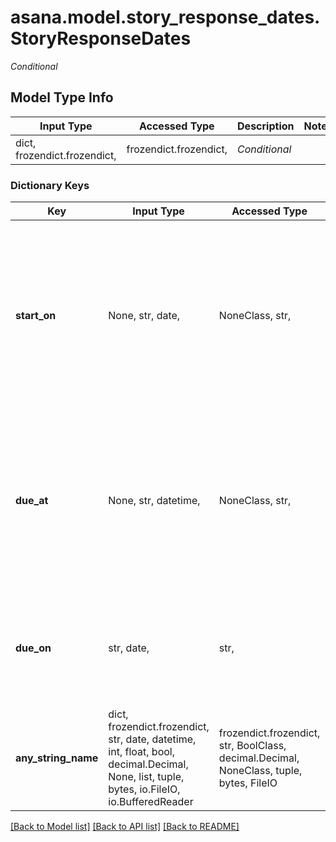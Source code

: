 # asana.model.story_response_dates.StoryResponseDates

*Conditional*

## Model Type Info
Input Type | Accessed Type | Description | Notes
------------ | ------------- | ------------- | -------------
dict, frozendict.frozendict,  | frozendict.frozendict,  | *Conditional* | 

### Dictionary Keys
Key | Input Type | Accessed Type | Description | Notes
------------ | ------------- | ------------- | ------------- | -------------
**start_on** | None, str, date,  | NoneClass, str,  | The day on which work for this goal begins, or null if the goal has no start date. This takes a date with &#x60;YYYY-MM-DD&#x60; format, and cannot be set unless there is an accompanying due date. | [optional] value must conform to RFC-3339 full-date YYYY-MM-DD
**due_at** | None, str, datetime,  | NoneClass, str,  | The UTC date and time on which this task is due, or null if the task has no due time. This takes an ISO 8601 date string in UTC and should not be used together with &#x60;due_on&#x60;. | [optional] value must conform to RFC-3339 date-time
**due_on** | str, date,  | str,  | The localized day on which this goal is due. This takes a date with format &#x60;YYYY-MM-DD&#x60;. | [optional] value must conform to RFC-3339 full-date YYYY-MM-DD
**any_string_name** | dict, frozendict.frozendict, str, date, datetime, int, float, bool, decimal.Decimal, None, list, tuple, bytes, io.FileIO, io.BufferedReader | frozendict.frozendict, str, BoolClass, decimal.Decimal, NoneClass, tuple, bytes, FileIO | any string name can be used but the value must be the correct type | [optional]

[[Back to Model list]](../../README.md#documentation-for-models) [[Back to API list]](../../README.md#documentation-for-api-endpoints) [[Back to README]](../../README.md)

